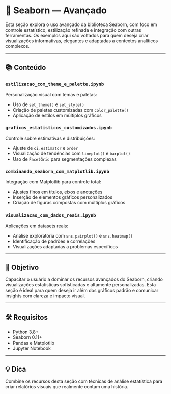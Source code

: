 # 🚀 Seaborn — Avançado

Esta seção explora o uso avançado da biblioteca Seaborn, com foco em controle estatístico, estilização refinada e integração com outras ferramentas. Os exemplos aqui são voltados para quem deseja criar visualizações informativas, elegantes e adaptadas a contextos analíticos complexos.

---

## 📚 Conteúdo

### `estilizacao_com_theme_e_palette.ipynb`
Personalização visual com temas e paletas:

- Uso de `set_theme()` e `set_style()`  
- Criação de paletas customizadas com `color_palette()`  
- Aplicação de estilos em múltiplos gráficos  

### `graficos_estatisticos_customizados.ipynb`
Controle sobre estimativas e distribuições:

- Ajuste de `ci`, `estimator` e `order`  
- Visualização de tendências com `lineplot()` e `barplot()`  
- Uso de `FacetGrid` para segmentações complexas  

### `combinando_seaborn_com_matplotlib.ipynb`
Integração com Matplotlib para controle total:

- Ajustes finos em títulos, eixos e anotações  
- Inserção de elementos gráficos personalizados  
- Criação de figuras compostas com múltiplos gráficos  

### `visualizacao_com_dados_reais.ipynb`
Aplicações em datasets reais:

- Análise exploratória com `sns.pairplot()` e `sns.heatmap()`  
- Identificação de padrões e correlações  
- Visualizações adaptadas a problemas específicos  

---

## 🎯 Objetivo

Capacitar o usuário a dominar os recursos avançados do Seaborn, criando visualizações estatísticas sofisticadas e altamente personalizadas. Esta seção é ideal para quem deseja ir além dos gráficos padrão e comunicar insights com clareza e impacto visual.

---

## 🛠️ Requisitos

- Python 3.8+
- Seaborn 0.11+
- Pandas e Matplotlib
- Jupyter Notebook

---

## 💡 Dica

Combine os recursos desta seção com técnicas de análise estatística para criar relatórios visuais que realmente contam uma história.
